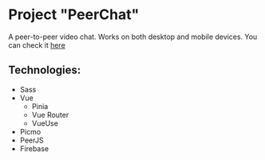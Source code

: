 # Project "PeerChat"

A peer-to-peer video chat. Works on both desktop and mobile devices. You can check it [here](https://video-chat-94630.web.app/)


## Technologies:

- Sass
- Vue
  - Pinia
  - Vue Router
  - VueUse
- Picmo
- PeerJS
- Firebase
